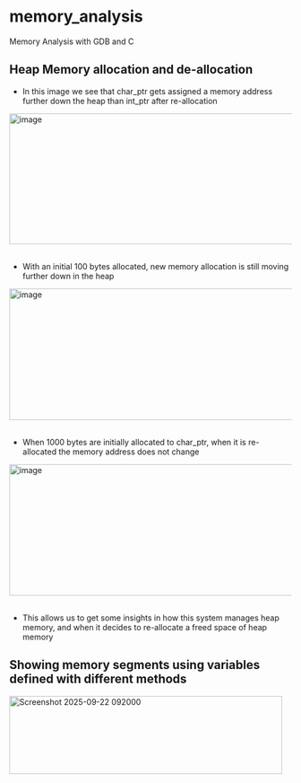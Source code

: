 # memory_analysis
Memory Analysis with GDB and C

## Heap Memory allocation and de-allocation

+ In this image we see that char_ptr gets assigned a memory address further down the heap than int_ptr after re-allocation

<img width="668" height="233" alt="image" src="https://github.com/user-attachments/assets/675bfd92-d051-415e-b59f-861bbc14d74b" /><br><br>

+ With an initial 100 bytes allocated, new memory allocation is still moving further down in the heap

<img width="672" height="234" alt="image" src="https://github.com/user-attachments/assets/50103e8e-8fe6-44f1-8088-af90e551c4ff" /><br><br>


+ When 1000 bytes are initially allocated to char_ptr, when it is re-allocated the memory address does not change

<img width="658" height="234" alt="image" src="https://github.com/user-attachments/assets/77c20205-5174-41e2-9226-db8f87d7aa64" /><br><br>


+ This allows us to get some insights in how this system manages heap memory, and when it decides to re-allocate a freed space of heap memory<br>

## Showing memory segments using variables defined with different methods
<img width="487" height="139" alt="Screenshot 2025-09-22 092000" src="https://github.com/user-attachments/assets/37c89270-bbc2-4e00-8ded-d34e15546cff" />
